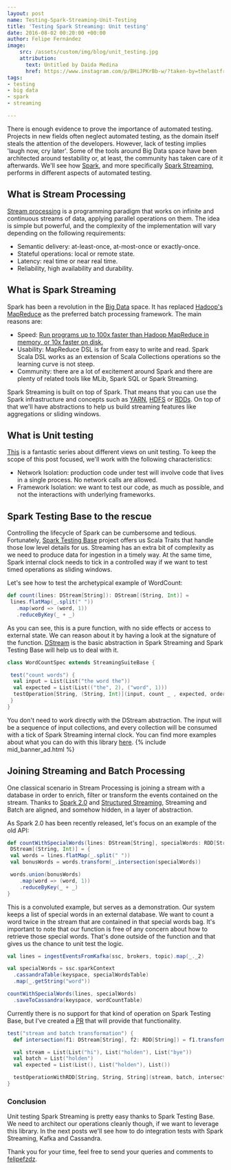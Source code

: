```yaml
---
layout: post
name: Testing-Spark-Streaming-Unit-Testing
title: 'Testing Spark Streaming: Unit testing'
date: 2016-08-02 00:20:00 +00:00
author: Felipe Fernández
image:
    src: /assets/custom/img/blog/unit_testing.jpg
    attribution:
      text: Untitled by Daida Medina
      href: https://www.instagram.com/p/BHiJPKrBb-w/?taken-by=thelastfreeusername
tags:
- testing
- big data
- spark
- streaming

---
```


There is enough evidence to prove the importance of automated testing. Projects in new fields often neglect automated testing, as the domain itself steals the attention of the developers. However, lack of testing implies 'laugh now, cry later'. Some of the tools around Big Data space have been architected around testability or, at least, the community has taken care of it afterwards. We'll see how [Spark](http://spark.apache.org/), and more specifically [Spark Streaming](http://spark.apache.org/streaming/), performs in different aspects of automated testing.

## What is Stream Processing

[Stream processing](https://www.wikiwand.com/en/Stream_processing) is a programming paradigm that works on infinite and continuous streams of data, applying parallel operations on them. The idea is simple but powerful, and the complexity of the implementation will vary depending on the following requirements:

- Semantic delivery: at-least-once, at-most-once or exactly-once.
- Stateful operations: local or remote state.
- Latency: real time or near real time.
- Reliability, high availability and durability.

## What is Spark Streaming

Spark has been a revolution in the [Big Data](https://www.wikiwand.com/en/Big_data) space. It has replaced [Hadoop's MapReduce](https://hadoop.apache.org/docs/current/hadoop-mapreduce-client/hadoop-mapreduce-client-core/MapReduceTutorial.html) as the preferred batch processing framework. The main reasons are:

- Speed: [Run programs up to 100x faster than Hadoop MapReduce in memory, or 10x faster on disk.](http://spark.apache.org/)
- Usability: MapReduce DSL is far from easy to write and read. Spark Scala DSL works as an extension of Scala Collections operations so the learning curve is not steep.
- Community: there are a lot of excitement around Spark and there are plenty of related tools like MLib, Spark SQL or Spark Streaming.

Spark Streaming is built on top of Spark. That means that you can use the Spark infrastructure and concepts such as [YARN](http://hadoop.apache.org/docs/current/hadoop-yarn/hadoop-yarn-site/YARN.html), [HDFS](https://hadoop.apache.org/docs/r1.2.1/hdfs_design.html) or [RDDs](http://www.tutorialspoint.com/apache_spark/apache_spark_rdd.htm). On top of that we'll have abstractions to help us build streaming features like aggregations or sliding windows.

## What is Unit testing

[This](http://robdmoore.id.au/blog/2015/01/26/testing-i-dont-even/) is a fantastic series about different views on unit testing. To keep the scope of this post focused, we'll work with the following characteristics:

- Network Isolation: production code under test will involve code that lives in a single process. No network calls are allowed.
- Framework Isolation: we want to test our code, as much as possible, and not the interactions with underlying frameworks.

## Spark Testing Base to the rescue

Controlling the lifecycle of Spark can be cumbersome and tedious. Fortunately, [Spark Testing Base](https://github.com/holdenk/spark-testing-base) project offers us Scala Traits that handle those low level details for us. Streaming has an extra bit of complexity as we need to produce data for ingestion in a timely way. At the same time, Spark internal clock needs to tick in a controlled way if we want to test timed operations as sliding windows.

Let's see how to test the archetypical example of WordCount:

```scala
def count(lines: DStream[String]): DStream[(String, Int)] =
 lines.flatMap(_.split(" "))
   .map(word => (word, 1))
   .reduceByKey(_ + _)
```

As you can see, this is a pure function, with no side effects or access to external state. We can reason about it by having a look at the signature of the function. [DStream](https://spark.apache.org/docs/0.7.2/api/streaming/spark/streaming/DStream.html) is the basic abstraction in Spark Streaming and Spark Testing Base will help us to deal with it.

```scala
class WordCountSpec extends StreamingSuiteBase {

 test("count words") {
  val input = List(List("the word the"))
  val expected = List(List(("the", 2), ("word", 1)))
  testOperation[String, (String, Int)](input, count _ , expected, ordered = false)
 }
}
```

You don't need to work directly with the DStream abstraction. The input will be a sequence of input collections, and every collection will be consumed with a tick of Spark Streaming internal clock. You can find more examples about what you can do with this library [here](https://github.com/holdenk/spark-testing-base/wiki/StreamingSuiteBase).
{% include mid_banner_ad.html %}
## Joining Streaming and Batch Processing

One classical scenario in Stream Processing is joining a stream with a database in order to enrich, filter or transform the events contained on the stream. Thanks to [Spark 2.0](https://spark.apache.org/releases/spark-release-2-0-0.html) and [Structured Streaming](https://jaceklaskowski.gitbooks.io/mastering-apache-spark/content/spark-sql-structured-streaming.html), Streaming and Batch are aligned, and somehow hidden, in a layer of abstraction.

As Spark 2.0 has been recently released, let's focus on an example of the old API:

```scala
def countWithSpecialWords(lines: DStream[String], specialWords: RDD[String]):
 DStream[(String, Int)] = {
 val words = lines.flatMap(_.split(" "))
 val bonusWords = words.transform(_.intersection(specialWords))

 words.union(bonusWords)
    .map(word => (word, 1))
    .reduceByKey(_ + _)
}
```

This is a convoluted example, but serves as a demonstration. Our system keeps a list of special words in an external database. We want to count a word twice in the stream that are contained in that special words bag. It's important to note that our function is free of any concern about how to retrieve those special words. That's done outside of the function and that gives us the chance to unit test the logic.

```scala
val lines = ingestEventsFromKafka(ssc, brokers, topic).map(_._2)

val specialWords = ssc.sparkContext
  .cassandraTable(keyspace, specialWordsTable)
  .map(_.getString("word"))

countWithSpecialWords(lines, specialWords)
  .saveToCassandra(keyspace, wordCountTable)
```

Currently there is no support for that kind of operation on Spark Testing Base, but I've created a [PR](https://github.com/holdenk/spark-testing-base/pull/122) that will provide that functionality.

```scala
test("stream and batch transformation") {
  def intersection(f1: DStream[String], f2: RDD[String]) = f1.transform(_.intersection(f2))

  val stream = List(List("hi"), List("holden"), List("bye"))
  val batch = List("holden")
  val expected = List(List(), List("holden"), List())

  testOperationWithRDD[String, String, String](stream, batch, intersection _, expected, ordered = false)
}
```

### Conclusion

Unit testing Spark Streaming is pretty easy thanks to Spark Testing Base. We need to architect our operations cleanly though, if we want to leverage this library. In the next posts we'll see how to do integration tests with Spark Streaming, Kafka and Cassandra.

Thank you for your time, feel free to send your queries and comments to [felipefzdz](http://twitter.com/felipefzdz).
